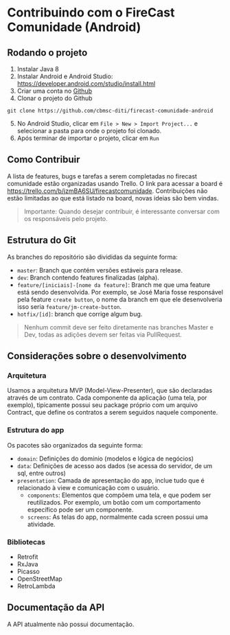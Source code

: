 # Contribuindo com o FireCast Comunidade (Android)

## Rodando o projeto
1. Instalar Java 8
2. Instalar Android e Android Studio: https://developer.android.com/studio/install.html
3. Criar uma conta no [Github](www.github.com)
4. Clonar o projeto do Github
```
git clone https://github.com/cbmsc-diti/firecast-comunidade-android
```
5. No Android Studio, clicar em  `File > New > Import Project...` e selecionar a pasta para onde o projeto foi clonado.
6. Após terminar de importar o projeto, clicar em `Run`

## Como Contribuir

A lista de features, bugs e tarefas a serem completadas no firecast comunidade estão organizadas
usando Trello. O link para acessar a board é https://trello.com/b/jzmBA6SU/firecastcomunidade. Contribuições
não estão limitadas ao que está listado na board, novas ideias são bem vindas.

> Importante: Quando desejar contribuir, é interessante conversar com os responsáveis pelo projeto.

## Estrutura do Git

As branches do repositório são divididas da seguinte forma:

- `master`: Branch que contém versões estáveis para release.
- `dev`: Branch contendo features finalizadas (alpha).
- `feature/[iniciais]-[nome da feature]`: Branch me que uma feature está sendo desenvolvida. Por exemplo,
se José Maria fosse responsável pela feature `create button`, o nome da branch em que ele desenvolveria isso
seria `feature/jm-create-button`.
- `hotfix/[id]`: branch que corrige algum bug.


> Nenhum commit deve ser feito diretamente nas branches Master e Dev, todas as adições devem ser feitas
 via PullRequest.


## Considerações sobre o desenvolvimento

### Arquitetura

Usamos a arquitetura MVP (Model-View-Presenter), que são declaradas através de um contrato. Cada
componente da aplicação (uma tela, por exemplo), tipicamente possui seu package próprio com um arquivo Contract,
que define os contratos a serem seguidos naquele componente.

### Estrutura do app

Os pacotes são organizados da seguinte forma:

- `domain`: Definições do domínio (modelos e lógica de negócios)
- `data`: Definições de acesso aos dados (se acessa do servidor, de um sql, entre outros)
- `presentation`: Camada de apresentação do app, inclue tudo que é relacionado à view e comunicação
com o usuário.
    - `components`: Elementos que compõem uma tela, e que podem ser reutilizados. Por exemplo, um botão com um comportamento específico pode ser um componente.
    - `screens`: As telas do app, normalmente cada screen possui uma atividade.

### Bibliotecas

- Retrofit
- RxJava
- Picasso
- OpenStreetMap
- RetroLambda

## Documentação da API

A API atualmente não possui documentação.







